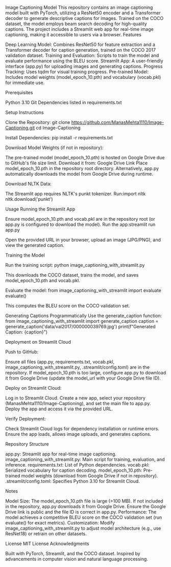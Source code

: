 Image Captioning Model
This repository contains an image captioning model built with PyTorch, utilizing a ResNet50 encoder and a Transformer decoder to generate descriptive captions for images. Trained on the COCO dataset, the model employs beam search decoding for high-quality captions. The project includes a Streamlit web app for real-time image captioning, making it accessible to users via a browser.
Features

Deep Learning Model: Combines ResNet50 for feature extraction and a Transformer decoder for caption generation, trained on the COCO 2017 validation dataset.
Training and Evaluation: Scripts to train the model and evaluate performance using the BLEU score.
Streamlit App: A user-friendly interface (app.py) for uploading images and generating captions.
Progress Tracking: Uses tqdm for visual training progress.
Pre-trained Model: Includes model weights (model_epoch_10.pth) and vocabulary (vocab.pkl) for immediate use.

Prerequisites

Python 3.10
Git
Dependencies listed in requirements.txt

Setup Instructions

Clone the Repository:
git clone https://github.com/ManasMehta1110/Image-Captioning.git
cd Image-Captioning


Install Dependencies:
pip install -r requirements.txt


Download Model Weights (if not in repository):

The pre-trained model (model_epoch_10.pth) is hosted on Google Drive due to GitHub's file size limit.
Download it from: Google Drive Link
Place model_epoch_10.pth in the repository root directory.
Alternatively, app.py automatically downloads the model from Google Drive during runtime.


Download NLTK Data:

The Streamlit app requires NLTK's punkt tokenizer. Run:import nltk
nltk.download('punkt')





Usage
Running the Streamlit App

Ensure model_epoch_10.pth and vocab.pkl are in the repository root (or app.py is configured to download the model).
Run the app:streamlit run app.py


Open the provided URL in your browser, upload an image (JPG/PNG), and view the generated caption.

Training the Model

Run the training script:
python image_captioning_with_streamlit.py

This downloads the COCO dataset, trains the model, and saves model_epoch_10.pth and vocab.pkl.

Evaluate the model:
from image_captioning_with_streamlit import evaluate
evaluate()

This computes the BLEU score on the COCO validation set.


Generating Captions Programmatically
Use the generate_caption function:
from image_captioning_with_streamlit import generate_caption
caption = generate_caption('data/val2017/000000039769.jpg')
print(f"Generated Caption: {caption}")

Deployment on Streamlit Cloud

Push to GitHub:

Ensure all files (app.py, requirements.txt, vocab.pkl, image_captioning_with_streamlit.py, .streamlit/config.toml) are in the repository.
If model_epoch_10.pth is too large, configure app.py to download it from Google Drive (update the model_url with your Google Drive file ID).


Deploy on Streamlit Cloud:

Log in to Streamlit Cloud.
Create a new app, select your repository (ManasMehta1110/Image-Captioning), and set the main file to app.py.
Deploy the app and access it via the provided URL.


Verify Deployment:

Check Streamlit Cloud logs for dependency installation or runtime errors.
Ensure the app loads, allows image uploads, and generates captions.



Repository Structure

app.py: Streamlit app for real-time image captioning.
image_captioning_with_streamlit.py: Main script for training, evaluation, and inference.
requirements.txt: List of Python dependencies.
vocab.pkl: Serialized vocabulary for caption decoding.
model_epoch_10.pth: Pre-trained model weights (download from Google Drive if not in repository).
.streamlit/config.toml: Specifies Python 3.10 for Streamlit Cloud.

Notes

Model Size: The model_epoch_10.pth file is large (>100 MB). If not included in the repository, app.py downloads it from Google Drive. Ensure the Google Drive link is public and the file ID is correct in app.py.
Performance: The model achieves a competitive BLEU score on the COCO validation set (run evaluate() for exact metrics).
Customization: Modify image_captioning_with_streamlit.py to adjust model architecture (e.g., use ResNet18) or retrain on other datasets.

License
MIT License
Acknowledgments

Built with PyTorch, Streamlit, and the COCO dataset.
Inspired by advancements in computer vision and natural language processing.
